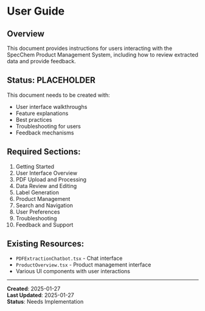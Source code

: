 # User Guide

## Overview
This document provides instructions for users interacting with the SpecChem Product Management System, including how to review extracted data and provide feedback.

## Status: PLACEHOLDER
This document needs to be created with:
- User interface walkthroughs
- Feature explanations
- Best practices
- Troubleshooting for users
- Feedback mechanisms

## Required Sections:
1. Getting Started
2. User Interface Overview
3. PDF Upload and Processing
4. Data Review and Editing
5. Label Generation
6. Product Management
7. Search and Navigation
8. User Preferences
9. Troubleshooting
10. Feedback and Support

## Existing Resources:
- `PDFExtractionChatbot.tsx` - Chat interface
- `ProductOverview.tsx` - Product management interface
- Various UI components with user interactions

---
**Created**: 2025-01-27  
**Last Updated**: 2025-01-27  
**Status**: Needs Implementation


